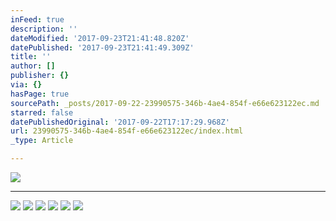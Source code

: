 ```yaml
---
inFeed: true
description: ''
dateModified: '2017-09-23T21:41:48.820Z'
datePublished: '2017-09-23T21:41:49.309Z'
title: ''
author: []
publisher: {}
via: {}
hasPage: true
sourcePath: _posts/2017-09-22-23990575-346b-4ae4-854f-e66e623122ec.md
starred: false
datePublishedOriginal: '2017-09-22T17:17:29.968Z'
url: 23990575-346b-4ae4-854f-e66e623122ec/index.html
_type: Article

---
```

![](https://the-grid-user-content.s3-us-west-2.amazonaws.com/04437142-0ad3-4635-94b7-aa2520a779e6.jpg)

---

![](https://the-grid-user-content.s3-us-west-2.amazonaws.com/7ee22d03-22e7-4f24-8416-c49cdefab59e.jpg)
![](https://the-grid-user-content.s3-us-west-2.amazonaws.com/b4cb898d-380a-4fbb-b34a-c9aeca6497b3.jpg)
![](https://the-grid-user-content.s3-us-west-2.amazonaws.com/4f6c35af-d7d6-4af5-a4d8-3139f787707c.jpg)
![](https://the-grid-user-content.s3-us-west-2.amazonaws.com/5f611663-aa69-4613-83c1-edc599765087.jpg)
![](https://the-grid-user-content.s3-us-west-2.amazonaws.com/c50ed393-b4a3-4494-9d7a-0ecbbe83ec7a.jpg)
![](https://the-grid-user-content.s3-us-west-2.amazonaws.com/f8654615-b8ce-416b-abc3-4827042aaf8b.jpg)